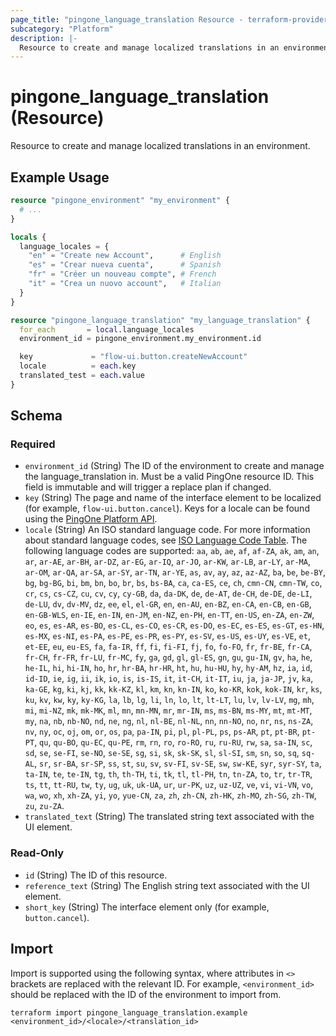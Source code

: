 ```yaml
---
page_title: "pingone_language_translation Resource - terraform-provider-pingone"
subcategory: "Platform"
description: |-
  Resource to create and manage localized translations in an environment.
---
```


# pingone_language_translation (Resource)

Resource to create and manage localized translations in an environment.

## Example Usage

```terraform
resource "pingone_environment" "my_environment" {
  # ...
}

locals {
  language_locales = {
    "en" = "Create new Account",      # English
    "es" = "Crear nueva cuenta",      # Spanish
    "fr" = "Créer un nouveau compte", # French
    "it" = "Crea un nuovo account",   # Italian
  }
}

resource "pingone_language_translation" "my_language_translation" {
  for_each       = local.language_locales
  environment_id = pingone_environment.my_environment.id

  key             = "flow-ui.button.createNewAccount"
  locale          = each.key
  translated_test = each.value
}
```

<!-- schema generated by tfplugindocs -->
## Schema

### Required

- `environment_id` (String) The ID of the environment to create and manage the language_translation in.  Must be a valid PingOne resource ID.  This field is immutable and will trigger a replace plan if changed.
- `key` (String) The page and name of the interface element to be localized (for example, `flow-ui.button.cancel`). Keys for a locale can be found using the [PingOne Platform API](https://apidocs.pingidentity.com/pingone/platform/v1/api/#get-read-translation).
- `locale` (String) An ISO standard language code. For more information about standard language codes, see [ISO Language Code Table](http://www.lingoes.net/en/translator/langcode.htm).  The following language codes are supported: `aa`, `ab`, `ae`, `af`, `af-ZA`, `ak`, `am`, `an`, `ar`, `ar-AE`, `ar-BH`, `ar-DZ`, `ar-EG`, `ar-IQ`, `ar-JO`, `ar-KW`, `ar-LB`, `ar-LY`, `ar-MA`, `ar-OM`, `ar-QA`, `ar-SA`, `ar-SY`, `ar-TN`, `ar-YE`, `as`, `av`, `ay`, `az`, `az-AZ`, `ba`, `be`, `be-BY`, `bg`, `bg-BG`, `bi`, `bm`, `bn`, `bo`, `br`, `bs`, `bs-BA`, `ca`, `ca-ES`, `ce`, `ch`, `cmn-CN`, `cmn-TW`, `co`, `cr`, `cs`, `cs-CZ`, `cu`, `cv`, `cy`, `cy-GB`, `da`, `da-DK`, `de`, `de-AT`, `de-CH`, `de-DE`, `de-LI`, `de-LU`, `dv`, `dv-MV`, `dz`, `ee`, `el`, `el-GR`, `en`, `en-AU`, `en-BZ`, `en-CA`, `en-CB`, `en-GB`, `en-GB-WLS`, `en-IE`, `en-IN`, `en-JM`, `en-NZ`, `en-PH`, `en-TT`, `en-US`, `en-ZA`, `en-ZW`, `eo`, `es`, `es-AR`, `es-BO`, `es-CL`, `es-CO`, `es-CR`, `es-DO`, `es-EC`, `es-ES`, `es-GT`, `es-HN`, `es-MX`, `es-NI`, `es-PA`, `es-PE`, `es-PR`, `es-PY`, `es-SV`, `es-US`, `es-UY`, `es-VE`, `et`, `et-EE`, `eu`, `eu-ES`, `fa`, `fa-IR`, `ff`, `fi`, `fi-FI`, `fj`, `fo`, `fo-FO`, `fr`, `fr-BE`, `fr-CA`, `fr-CH`, `fr-FR`, `fr-LU`, `fr-MC`, `fy`, `ga`, `gd`, `gl`, `gl-ES`, `gn`, `gu`, `gu-IN`, `gv`, `ha`, `he`, `he-IL`, `hi`, `hi-IN`, `ho`, `hr`, `hr-BA`, `hr-HR`, `ht`, `hu`, `hu-HU`, `hy`, `hy-AM`, `hz`, `ia`, `id`, `id-ID`, `ie`, `ig`, `ii`, `ik`, `io`, `is`, `is-IS`, `it`, `it-CH`, `it-IT`, `iu`, `ja`, `ja-JP`, `jv`, `ka`, `ka-GE`, `kg`, `ki`, `kj`, `kk`, `kk-KZ`, `kl`, `km`, `kn`, `kn-IN`, `ko`, `ko-KR`, `kok`, `kok-IN`, `kr`, `ks`, `ku`, `kv`, `kw`, `ky`, `ky-KG`, `la`, `lb`, `lg`, `li`, `ln`, `lo`, `lt`, `lt-LT`, `lu`, `lv`, `lv-LV`, `mg`, `mh`, `mi`, `mi-NZ`, `mk`, `mk-MK`, `ml`, `mn`, `mn-MN`, `mr`, `mr-IN`, `ms`, `ms-BN`, `ms-MY`, `mt`, `mt-MT`, `my`, `na`, `nb`, `nb-NO`, `nd`, `ne`, `ng`, `nl`, `nl-BE`, `nl-NL`, `nn`, `nn-NO`, `no`, `nr`, `ns`, `ns-ZA`, `nv`, `ny`, `oc`, `oj`, `om`, `or`, `os`, `pa`, `pa-IN`, `pi`, `pl`, `pl-PL`, `ps`, `ps-AR`, `pt`, `pt-BR`, `pt-PT`, `qu`, `qu-BO`, `qu-EC`, `qu-PE`, `rm`, `rn`, `ro`, `ro-RO`, `ru`, `ru-RU`, `rw`, `sa`, `sa-IN`, `sc`, `sd`, `se`, `se-FI`, `se-NO`, `se-SE`, `sg`, `si`, `sk`, `sk-SK`, `sl`, `sl-SI`, `sm`, `sn`, `so`, `sq`, `sq-AL`, `sr`, `sr-BA`, `sr-SP`, `ss`, `st`, `su`, `sv`, `sv-FI`, `sv-SE`, `sw`, `sw-KE`, `syr`, `syr-SY`, `ta`, `ta-IN`, `te`, `te-IN`, `tg`, `th`, `th-TH`, `ti`, `tk`, `tl`, `tl-PH`, `tn`, `tn-ZA`, `to`, `tr`, `tr-TR`, `ts`, `tt`, `tt-RU`, `tw`, `ty`, `ug`, `uk`, `uk-UA`, `ur`, `ur-PK`, `uz`, `uz-UZ`, `ve`, `vi`, `vi-VN`, `vo`, `wa`, `wo`, `xh`, `xh-ZA`, `yi`, `yo`, `yue-CN`, `za`, `zh`, `zh-CN`, `zh-HK`, `zh-MO`, `zh-SG`, `zh-TW`, `zu`, `zu-ZA`.
- `translated_text` (String) The translated string text associated with the UI element.

### Read-Only

- `id` (String) The ID of this resource.
- `reference_text` (String) The English string text associated with the UI element.
- `short_key` (String) The interface element only (for example, `button.cancel`).

## Import

Import is supported using the following syntax, where attributes in `<>` brackets are replaced with the relevant ID.  For example, `<environment_id>` should be replaced with the ID of the environment to import from.

```shell
terraform import pingone_language_translation.example <environment_id>/<locale>/<translation_id>
```
